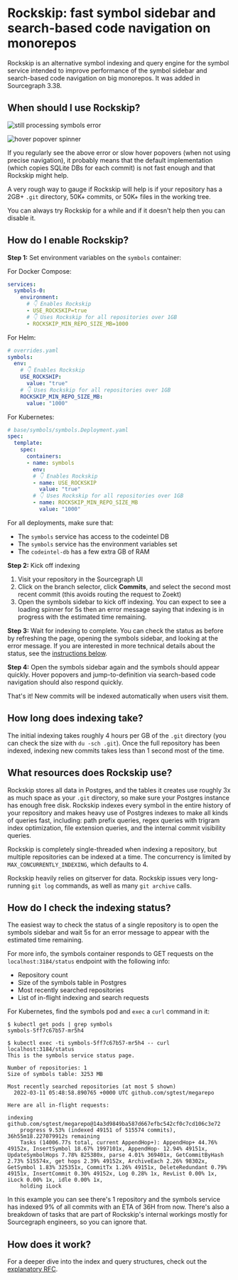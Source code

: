 # Rockskip: fast symbol sidebar and search-based code navigation on monorepos

Rockskip is an alternative symbol indexing and query engine for the symbol service intended to improve performance of the symbol sidebar and search-based code navigation on big monorepos. It was added in Sourcegraph 3.38.

## When should I use Rockskip?

![still processing symbols error](https://storage.googleapis.com/sourcegraph-assets/docs/images/code-intelligence/symbol-sidebar-timeout.png)

![hover popover spinner](https://storage.googleapis.com/sourcegraph-assets/docs/images/code-intelligence/hover-popover-spinner.png)

If you regularly see the above error or slow hover popovers (when not using precise navigation), it probably means that the default implementation (which copies SQLite DBs for each commit) is not fast enough and that Rockskip might help.

A very rough way to gauge if Rockskip will help is if your repository has a 2GB+ `.git` directory, 50K+ commits, or 50K+ files in the working tree.

You can always try Rockskip for a while and if it doesn't help then you can disable it.

## How do I enable Rockskip?

**Step 1:** Set environment variables on the `symbols` container:

For Docker Compose:

```yaml
services:
  symbols-0:
    environment:
      # 👇 Enables Rockskip
      - USE_ROCKSKIP=true
      # 👇 Uses Rockskip for all repositories over 1GB
      - ROCKSKIP_MIN_REPO_SIZE_MB=1000
```

For Helm:


```yaml
# overrides.yaml
symbols:
  env:
    # 👇 Enables Rockskip
    USE_ROCKSHIP:
      value: "true"
    # 👇 Uses Rockskip for all repositories over 1GB
    ROCKSKIP_MIN_REPO_SIZE_MB:
      value: "1000"
```

For Kubernetes:

```yaml
# base/symbols/symbols.Deployment.yaml
spec:
  template:
    spec:
      containers:
      - name: symbols
        env:
        # 👇 Enables Rockskip
        - name: USE_ROCKSKIP
          value: "true"
        # 👇 Uses Rockskip for all repositories over 1GB
        - name: ROCKSKIP_MIN_REPO_SIZE_MB
          value: "1000"
```

For all deployments, make sure that:

- The `symbols` service has access to the codeintel DB
- The `symbols` service has the environment variables set
- The `codeintel-db` has a few extra GB of RAM

**Step 2:** Kick off indexing

1. Visit your repository in the Sourcegraph UI
1. Click on the branch selector, click **Commits**, and select the second most recent commit (this avoids routing the request to Zoekt)
1. Open the symbols sidebar to kick off indexing. You can expect to see a loading spinner for 5s then an error message saying that indexing is in progress with the estimated time remaining.

**Step 3:** Wait for indexing to complete. You can check the status as before by refreshing the page, opening the symbols sidebar, and looking at the error message. If you are interested in more technical details about the status, see the [instructions below](#how-do-i-check-the-indexing-status).

**Step 4:** Open the symbols sidebar again and the symbols should appear quickly. Hover popovers and jump-to-definition via search-based code navigation should also respond quickly.

That's it! New commits will be indexed automatically when users visit them.

## How long does indexing take?

The initial indexing takes roughly 4 hours per GB of the `.git` directory (you can check the size with `du -sch .git`). Once the full repository has been indexed, indexing new commits takes less than 1 second most of the time.

## What resources does Rockskip use?

Rockskip stores all data in Postgres, and the tables it creates use roughly 3x as much space as your `.git` directory, so make sure your Postgres instance has enough free disk. Rockskip indexes every symbol in the entire history of your repository and makes heavy use of Postgres indexes to make all kinds of queries fast, including: path prefix queries, regex queries with trigram index optimization, file extension queries, and the internal commit visibility queries.

Rockskip is completely single-threaded when indexing a repository, but multiple repositories can be indexed at a time. The concurrency is limited by `MAX_CONCURRENTLY_INDEXING`, which defaults to 4.

Rockskip heavily relies on gitserver for data. Rockskip issues very long-running `git log` commands, as well as many `git archive` calls.

## How do I check the indexing status?

The easiest way to check the status of a single repository is to open the symbols sidebar and wait 5s for an error message to appear with the estimated time remaining.

For more info, the symbols container responds to GET requests on the `localhost:3184/status` endpoint with the following info:

- Repository count
- Size of the symbols table in Postgres
- Most recently searched repositories
- List of in-flight indexing and search requests

For Kubernetes, find the symbols pod and `exec` a `curl` command in it:

```
$ kubectl get pods | grep symbols
symbols-5ff7c67b57-mr5h4

$ kubectl exec -ti symbols-5ff7c67b57-mr5h4 -- curl localhost:3184/status
This is the symbols service status page.

Number of repositories: 1
Size of symbols table: 3253 MB

Most recently searched repositories (at most 5 shown)
  2022-03-11 05:48:58.890765 +0000 UTC github.com/sgtest/megarepo

Here are all in-flight requests:

indexing github.com/sgtest/megarepo@14a3d9849ba587d667efbc542cf0c7cd106c3e72
    progress 9.53% (indexed 49151 of 515574 commits), 36h55m18.227079912s remaining
    Tasks (14006.77s total, current AppendHop+): AppendHop+ 44.76% 49152x, InsertSymbol 18.67% 1997101x, AppendHop- 12.94% 49151x, UpdateSymbolHops 7.78% 825380x, parse 4.01% 369401x, GetCommitByHash 2.73% 515574x, get hops 2.39% 49152x, ArchiveEach 2.26% 98302x, GetSymbol 1.83% 325351x, CommitTx 1.26% 49151x, DeleteRedundant 0.79% 49151x, InsertCommit 0.30% 49152x, Log 0.28% 1x, RevList 0.00% 1x, iLock 0.00% 1x, idle 0.00% 1x,
    holding iLock
```

In this example you can see there's 1 repository and the symbols service has indexed 9% of all commits with an ETA of 36H from now. There's also a breakdown of tasks that are part of Rockskip's internal workings mostly for Sourcegraph engineers, so you can ignore that.

## How does it work?

For a deeper dive into the index and query structures, check out the [explanatory RFC](https://docs.google.com/document/d/1sDDpZaWdGtIaiNLNB8QsLwHTvH10fhEKpEa4qcog5vg/edit?usp=sharing).

